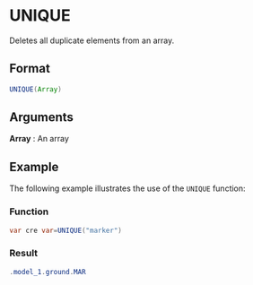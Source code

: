 # UNIQUE

Deletes all duplicate elements from an array.

## Format 
```java
UNIQUE(Array) 
```
## Arguments

**Array**
: An array

## Example
The following example illustrates the use of the `UNIQUE` function:

### Function
```java
var cre var=UNIQUE("marker")
```

### Result
```java
.model_1.ground.MAR
```


 
